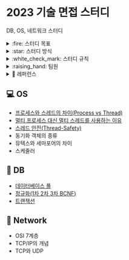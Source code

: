 # 2023 기술 면접 스터디
DB, OS, 네트워크 스터디

<details>
<summary>:fire: 스터디 목표</summary>
<div markdown="1">
    <ul>
           <li>스터디원 전원이 매주 6가지 키워드에 대해 공부해오고, 그 중 1가지 키워드씩 발표를 진행함으로써 CS 지식을 복습한다.</li>
           <li>질문하고, 답변하는 연습을 한다.</li>
    </ul>
</div>
</details>

<details>
<summary>:star: 스터디 방식</summary>
<div markdown="1">
    <ul>
           <li>매주 토요일 24시까지 : git에 담당 파트 내용 올리고 PR</li>
           <li>매주 일요일 24시까지 : 다른 스터디원들의 자료 확인 후 댓글로 질문 달기 (질문에 대한 답변은 스터디 질의 응답 시간에 제공)</li>
           <ul>
               <li>마지막으로 댓글단 사람이 merge 하기</li>
           </ul>
           <li>매주 월요일 12시 ~ 14시 : 스터디 진행</li>
           <ul>
               <li>준비해온 자료로 내용 설명 및 발표 (5분~10분)</li>
               <li>질의 응답 (10분~15분)</li>
           </ul>
       </ul>
</div>
</details>

<details>
<summary>:white_check_mark: 스터디 규칙</summary>
<div markdown="1">
    <ul>
           <li>매주 브랜치 파서 아래와 같은 형식으로 담당 파트 내용 올리고 PR 올리기</li>
            <pre><code>
Operating System(dir)
|____README.md (과목당 기본 마크다운 파일)
|
|____트랜잭션(dir)
             |____README.md
             |____img1.png
             |____img2.png
             </code></pre>
           <li>브랜치명은 <code>Week#-깃헙아이디</code> -> 예시: <code>Week1-ssssujini99</code></li>
           <li>PR명은 <code>Week#-제목</code> -> 예시: <code>Week1-트랜잭션</code></li>
           <li>커밋명은 <code>Docs: #주차 과목 - 주제</code> -> 예시: <code>Docs: 1주차 Operating System - 스레드 안전</code></li>
    </ul>
</div>
</details>

<details>
<summary>:raising_hand: 팀원</summary>
<div markdown="1">
    <table>
  <thead align="center">
    <tr>
      <td><b>김담원</b></td>
      <td><b>김성겸</b></td>
      <td><b>신예진</b></td>
      <td><b>이수진</b></td>
      <td><b>이지은</b></td>
      <td><b>추서연</b></td>
    </tr>
  </thead>
  <tbody align="center">
    <tr>
      <td><img src="https://avatars.githubusercontent.com/u/106096303?v=4" width=200px></a></td>
      <td><img src="https://avatars.githubusercontent.com/u/76910498?v=4" width=200px></a></td>
      <td><img src="https://avatars.githubusercontent.com/u/78442839?v=4" width=200px></a></td>
      <td><img src="https://avatars.githubusercontent.com/u/71487608?v=4" width=200px></a></td>
      <td><img src="https://avatars.githubusercontent.com/u/97334255?v=4" width=200px></a></td>
      <td><img src="https://avatars.githubusercontent.com/u/83302344?v=4" width=200px></a></td>
    </tr>
  </tbody>
</table>
</div>
</details>

<details>
<summary> 🔖 레퍼런스 </summary>
<div markdown="1">
    <ul>
        <li>https://github.com/gyoogle/tech-interview-for-developer</li>
        <li>https://github.com/WeareSoft/tech-interview</li>
        <li>https://github.com/shinhee-rebecca/2022-cs-study</li>
    </ul>
</div>
</details>

## :computer: OS
- [프로세스와 스레드의 차이(Process vs Thread)](https://github.com/23-study/23-CS-Study/tree/main/Operating%20System/%ED%94%84%EB%A1%9C%EC%84%B8%EC%8A%A4%EC%99%80%20%EC%8A%A4%EB%A0%88%EB%93%9C%EC%9D%98%20%EC%B0%A8%EC%9D%B4(Process%20vs%20Thread))
- [멀티 프로세스 대신 멀티 스레드를 사용하는 이유](https://github.com/23-study/23-CS-Study/tree/main/Operating%20System/%EB%A9%80%ED%8B%B0%20%ED%94%84%EB%A1%9C%EC%84%B8%EC%8A%A4%20%EB%8C%80%EC%8B%A0%20%EB%A9%80%ED%8B%B0%20%EC%8A%A4%EB%A0%88%EB%93%9C%EB%A5%BC%20%EC%82%AC%EC%9A%A9%ED%95%98%EB%8A%94%20%EC%9D%B4%EC%9C%A0)
- [스레드 안전(Thread-Safety)](https://github.com/23-study/23-CS-Study/tree/main/Operating%20System/%EC%8A%A4%EB%A0%88%EB%93%9C%20%EC%95%88%EC%A0%84)
- 동기화 객체의 종류
- 뮤텍스와 세마포어의 차이
- 스케줄러

## :floppy_disk: DB
- [데이터베이스 풀](https://github.com/23-study/23-CS-Study/tree/main/Database/Database%20POOL)
- [정규화(1차 2차 3차 BCNF)](https://github.com/23-study/23-CS-Study/tree/main/Database/%EC%A0%95%EA%B7%9C%ED%99%94(1%EC%B0%A8%202%EC%B0%A8%203%EC%B0%A8%20BCNF))
- [트랜잭션](https://github.com/23-study/23-CS-Study/tree/main/Database/%ED%8A%B8%EB%9E%9C%EC%9E%AD%EC%85%98)

## :satellite: Network
- OSI 7계층
- TCP/IP의 개념
- TCP와 UDP
